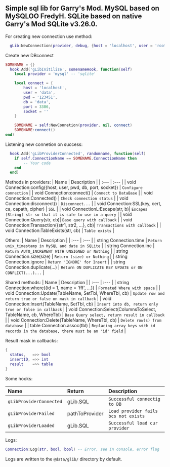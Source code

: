 Simple sql lib for Garry's Mod.
MySQL based on MySQLOO FredyH.
SQLite based on native Garry's Mod SQLite v3.26.0.
-
For creating new connection use method:
```lua
  gLib:NewConnection(provider, debug, {host = 'localhost', user = 'root', pwd = '123', db = 'local', port = 3306, socket = ''}
```

Create new DBconnect
```lua
SOMENAME = {}
  hook.Add('gLibInitilize', somenameHook, function(self)
    local provider = 'mysql' -- 'sqlite'

    local connect = {
        host = 'localhost',
        user = 'data',
        pwd = '123451',
        db = 'data',
        port = 3306,
        socket = ''
    }

    SOMENAME = self:NewConnetion(provider, nil, connect)
    SOMENAME:connect()
end)
```

Listening new connetion on success:
```lua
  hook.Add('gLibProviderConnected', randomname, function(self)
    if self.ConnectionName == SOMENAME.ConnectionName then
        -- Your code
    end
  end)
```


Methods in providers:
| Name | Description |
| :--- | :--- |
| void Connection:config({host, user, pwd, db, port, socket}) | `Configure connection` |
| void Connection:connect() | `Connect to DataBase` |
| void Connection:Connected() | `Check connection status` |
| void Connection:disconnect() | `Disconnect...` |
| void Connection:SSL(key, cert, ca, capath, cipher) | `SSL` |
| void ConnectionL:Escape(str, b)| `Escapes [String] str so that it is safe to use in a query` |
| void Connection:Query(str, cb)| `Base query with callback` |
| void Connection:Transaction({str1, str2, ...}, cb)| `Transactions with callback` |
| void Connection:TableExists(str, cb) | `Table exists` |


Others:
| Name | Description |
| :--- | :--- |
| string Connection.time | `Return unix_timestamp in MySQL and date in SQLite` |
| string Connection.inc | `Return AUTO_INCREMENT WITH UNSIGNED or Nothing` |
| string Connection.size(size) | `Return (size) or Nothing` |
| string Connection.ignore | `Return 'IGNORE' for Insert` |
| string Connection.duplicate(...) | `Return ON DUPLICATE KEY UPDATE or ON CONFLICT(...)...` |

Shared methods:
| Name | Description |
| :--- | :--- |
| string Connection:where({id = 1, name = 'fff', ...}) | `Formated Where with space` |
| void Connection:Update(TableName, SetTbl, WhereTbl, cb) | `Update row and return true or false on mask in callback` |
| void Connection:Insert(TableName, SetTbl, cb) | `Insert into db, return only true or false in callback` |
| void Connection:Select(ColumnsToSelect, TableName, cb, WhereTbl) | `Base Query select, return result in callback` |
| void Connection:Delete(TableName, WhereTbl, cb) | `Delete row(s) from database` |
| table Connection.assoc(tbl) | `Replacing array keys with id records in the database, there must be an 'id' field` |

Result mask in callbacks:

```lua
{
  status,   =>> bool
  insertID, =>> int
  result    =>> table
}
```

Some hooks:

| Name | Return | Description |
| :--- | :--- | :--- |
| `gLibProviderConnected` | gLib.SQL | `Successful connectig to DB` |
| `gLibProviderFailed` | pathToProvider | `Load provider fails bcs not exists` |
| `gLibProviderLoaded` | gLib.SQL | `Successful load cur provider` |

Logs:

```lua
Connection:Log(str, bool, bool) -- Error, see in console, error flag
```
Logs are written to the `@data/glib/` directory by default.
